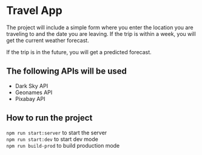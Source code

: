 # Travel App

The project will include a simple form where you enter the location you are traveling to and the date you are leaving. If the trip is within a week, you will get the current weather forecast. 

If the trip is in the future, you will get a predicted forecast. 

## The following APIs will be used

* Dark Sky API 
* Geonames API
* Pixabay API

## How to run the project 

`npm run start:server` to start the server <br>
`npm run start:dev` to start dev mode <br>
`npm run build-prod` to build production mode <br>
